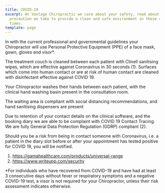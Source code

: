 ```yaml
---
title: COVID-19
excerpt: At Vantage Chiropractic we care about your safety, read about every
  precaution we take to provide a clean and safe environment in these changing
  times.
template: page
---
```

In with the current professional and governmental guidelines your Chiropractor will use Personal Protective Equipment (PPE) of a face mask, gown, gloves and visor*. 

The treatment couch is cleaned between each patient with Clinell sanitising wipes, which are effective against Coronavirus in 30 seconds (1). Surfaces which come into human contact or are at risk of human contact are cleaned with disinfectant effective against COVID 19. 

Your Chiropractor washes their hands between each patient, with the clinical hand washing basin present in the consultation room. 

The waiting area is compliant with social distancing recommendations, and hand sanitising dispensers are present

Due to retention of your contact details on the clinical software, and the booking diary we are able to be complaint with COVID 19 Contact Tracing. We are fully General Data Protection Regulation (GDRP) compliant (2). 

Should you be a risk from being in contact someone with Coronavirus, i.e. a patient in the diary slot before or after your appointment has tested positive for COVID 19, you will be notified. 

1. https://gamahealthcare.com/products/universal-range
2. https://www.writeupp.com/security

\*For individuals who have recovered from COVID-19 and have had at least 3 consecutive days without fever or respiratory symptoms and a negative COVID-19 test, a visor is not required for your Chiropractor, unless their risk assessment indicates otherwise.